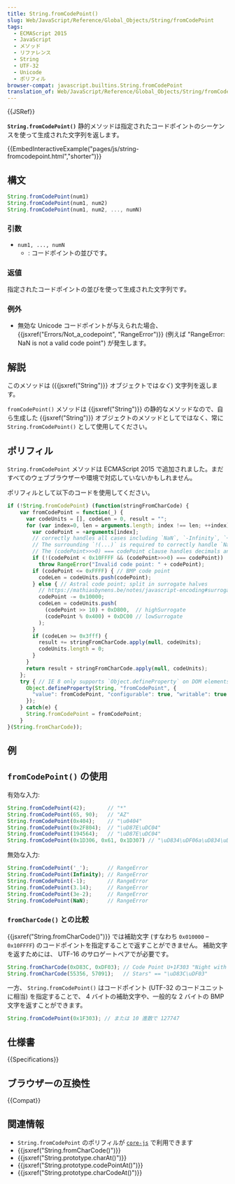 ```yaml
---
title: String.fromCodePoint()
slug: Web/JavaScript/Reference/Global_Objects/String/fromCodePoint
tags:
  - ECMAScript 2015
  - JavaScript
  - メソッド
  - リファレンス
  - String
  - UTF-32
  - Unicode
  - ポリフィル
browser-compat: javascript.builtins.String.fromCodePoint
translation_of: Web/JavaScript/Reference/Global_Objects/String/fromCodePoint
---
```

{{JSRef}}

**`String.fromCodePoint()`** 静的メソッドは指定されたコードポイントのシーケンスを使って生成された文字列を返します。

{{EmbedInteractiveExample("pages/js/string-fromcodepoint.html","shorter")}}

## 構文

```js
String.fromCodePoint(num1)
String.fromCodePoint(num1, num2)
String.fromCodePoint(num1, num2, ..., numN)
```

### 引数

- `num1, ..., numN`
  - : コードポイントの並びです。

### 返値

指定されたコードポイントの並びを使って生成された文字列です。

### 例外

- 無効な Unicode コードポイントが与えられた場合、{{jsxref("Errors/Not_a_codepoint", "RangeError")}} (例えば "RangeError: NaN is not a valid code point") が発生します。

## 解説

このメソッドは ({{jsxref("String")}} オブジェクトでは*なく*) 文字列を返します。

`fromCodePoint()` メソッドは {{jsxref("String")}} の静的なメソッドなので、自ら生成した {{jsxref("String")}} オブジェクトのメソッドとしてではなく、常に `String.fromCodePoint()` として使用してください。

## ポリフィル

`String.fromCodePoint` メソッドは ECMAScript 2015 で追加されました。まだすべてのウェブブラウザーや環境で対応していないかもしれません。

ポリフィルとして以下のコードを使用してください。

```js
if (!String.fromCodePoint) (function(stringFromCharCode) {
    var fromCodePoint = function(_) {
      var codeUnits = [], codeLen = 0, result = "";
      for (var index=0, len = arguments.length; index !== len; ++index) {
        var codePoint = +arguments[index];
        // correctly handles all cases including `NaN`, `-Infinity`, `+Infinity`
        // The surrounding `!(...)` is required to correctly handle `NaN` cases
        // The (codePoint>>>0) === codePoint clause handles decimals and negatives
        if (!(codePoint < 0x10FFFF && (codePoint>>>0) === codePoint))
          throw RangeError("Invalid code point: " + codePoint);
        if (codePoint <= 0xFFFF) { // BMP code point
          codeLen = codeUnits.push(codePoint);
        } else { // Astral code point; split in surrogate halves
          // https://mathiasbynens.be/notes/javascript-encoding#surrogate-formulae
          codePoint -= 0x10000;
          codeLen = codeUnits.push(
            (codePoint >> 10) + 0xD800,  // highSurrogate
            (codePoint % 0x400) + 0xDC00 // lowSurrogate
          );
        }
        if (codeLen >= 0x3fff) {
          result += stringFromCharCode.apply(null, codeUnits);
          codeUnits.length = 0;
        }
      }
      return result + stringFromCharCode.apply(null, codeUnits);
    };
    try { // IE 8 only supports `Object.defineProperty` on DOM elements
      Object.defineProperty(String, "fromCodePoint", {
        "value": fromCodePoint, "configurable": true, "writable": true
      });
    } catch(e) {
      String.fromCodePoint = fromCodePoint;
    }
}(String.fromCharCode));
```

## 例

## `fromCodePoint()` の使用

有効な入力:

```js
String.fromCodePoint(42);       // "*"
String.fromCodePoint(65, 90);   // "AZ"
String.fromCodePoint(0x404);    // "\u0404"
String.fromCodePoint(0x2F804);  // "\uD87E\uDC04"
String.fromCodePoint(194564);   // "\uD87E\uDC04"
String.fromCodePoint(0x1D306, 0x61, 0x1D307) // "\uD834\uDF06a\uD834\uDF07"
```

無効な入力:

```js
String.fromCodePoint('_');      // RangeError
String.fromCodePoint(Infinity); // RangeError
String.fromCodePoint(-1);       // RangeError
String.fromCodePoint(3.14);     // RangeError
String.fromCodePoint(3e-2);     // RangeError
String.fromCodePoint(NaN);      // RangeError
```

### `fromCharCode()` との比較

{{jsxref("String.fromCharCode()")}} では補助文字 (すなわち `0x010000` – `0x10FFFF`) のコードポイントを指定することで返すことができません。
補助文字を返すためには、 UTF-16 のサロゲートペアでが必要です。

```js
String.fromCharCode(0xD83C, 0xDF03); // Code Point U+1F303 "Night with
String.fromCharCode(55356, 57091);   // Stars" == "\uD83C\uDF03"
```

一方、 `String.fromCodePoint()` はコードポイント (UTF-32 のコードユニットに相当) を指定することで、 4 バイトの補助文字や、一般的な 2 バイトの BMP 文字を返すことができます。

```js
String.fromCodePoint(0x1F303); // または 10 進数で 127747
```

## 仕様書

{{Specifications}}

## ブラウザーの互換性

{{Compat}}

## 関連情報

- `String.fromCodePoint` のポリフィルが [`core-js`](https://github.com/zloirock/core-js#ecmascript-string-and-regexp) で利用できます
- {{jsxref("String.fromCharCode()")}}
- {{jsxref("String.prototype.charAt()")}}
- {{jsxref("String.prototype.codePointAt()")}}
- {{jsxref("String.prototype.charCodeAt()")}}
